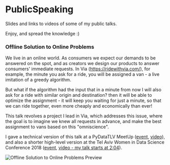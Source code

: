 # PublicSpeaking
Slides and links to videos of some of my public talks.
 
Enjoy, and spread the knowledge :)

### Offline Solution to Online Problems 

We live in an online world. 
As consumers we expect our demands to be answered on the spot, 
and as creators we design our products to answer consumers' immediate requests. 
In Via (https://ridewithvia.com/), for example, the minute you ask for a ride, 
you will be assigned a van - a live imitation of a greedy algorithm. 

But what if the algorithm had the input that in a minute from now 
I will also ask for a ride with similar origin and destination? 
then it will be able to optimize the assignment - 
it will keep you waiting for just a minute, so that we can ride together, 
even more cheaply and economically than ever!

This talk revolves a project I lead in Via, which addresses this issue, 
where the goal is to imagine we knew all requests in advance, 
and make the best assignment to vans based on this "omniscience".

I gave a technical version of this talk at a PyDataTLV MeetUp
([event](https://www.meetup.com/PyData-Tel-Aviv/events/245676534/),
[video](https://www.youtube.com/watch?v=c1FMe4yK7zY)), 
and also a shorter high-level version at the 
Tel Aviv Women in Data Science Conference 2018
([event](http://intuit.eventiko.co.il/),
[video - my talk starts at 2:04](https://goo.gl/iW2pJE)).

![Offline Solution to Online Problems Preview](../master/previews/OfflineSolutionstoOnlineProblems.png)


